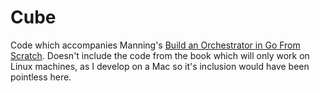 # Cube

Code which accompanies Manning's [Build an Orchestrator in Go From Scratch](https://www.manning.com/books/build-an-orchestrator-in-go-from-scratch).
Doesn't include the code from the book which will only work on Linux machines, as I develop on a Mac
so it's inclusion would have been pointless here.